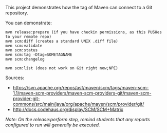 This project demonstrates how the <scm> tag of Maven can connect to a Git repository.

You can demonstrate:
```
mvn release:prepare (if you have checkin permissions, as this PUSHes to your remote repo)
mvn scm:diff (creates a standard UNIX .diff file)
mvn scm:validate
mvn scm:status
mvn scm:tag -Dtag=SOMETAGNAME
mvn scm:changelog

mvn scm:list (does not work on Git right now;NPE)
```

Sources:
- https://svn.apache.org/repos/asf/maven/scm/tags/maven-scm-1.1/maven-scm-providers/maven-scm-providers-git/maven-scm-provider-git-commons/src/main/java/org/apache/maven/scm/provider/git/
- http://docs.codehaus.org/display/SCM/SCM+Matrix

_Note: On the release:perform step, remind students that any reports configured to run will generally be executed._